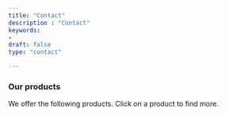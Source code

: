 ```yaml
---
title: "Contact"
description : "Contact"
keywords:
- 
draft: false
type: "contact"

---
```


### Our products

We offer the following products. Click on a product to find more.